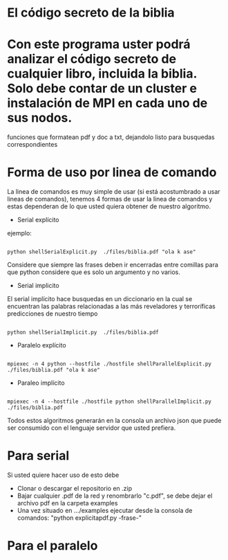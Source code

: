 
El código secreto de la biblia
==

Con este programa uster podrá analizar el código secreto de cualquier libro, incluida la biblia. Solo debe contar de un cluster e instalación de MPI en cada uno de sus nodos.
=======
funciones que formatean pdf y doc a txt, dejandolo listo para busquedas correspondientes


Forma de uso por linea de comando
==

La linea de comandos es muy simple de usar (si está acostumbrado a usar lineas de comandos), tenemos 4 formas de usar la linea de comandos y estas dependeran de lo que usted quiera obtener de nuestro algoritmo.

* Serial explícito

ejemplo:
<pre><code class="shell">
python shellSerialExplicit.py  ./files/biblia.pdf "ola k ase"
</code></pre>

Considere que siempre las frases deben ir encerradas entre comillas para que python considere que es solo un argumento y no varios.

* Serial implicito

El serial implícito hace busquedas en un diccionario en la cual se encuentran las palabras relacionadas a las más reveladores y terroríficas predicciones de nuestro tiempo

<pre><code class="shell">
python shellSerialImplicit.py  ./files/biblia.pdf
</code></pre>
* Paralelo explícito
<pre><code class="shell">
mpiexec -n 4 python --hostfile ./hostfile shellParallelExplicit.py ./files/biblia.pdf "ola k ase"
</code></pre>

* Paraleo implícito
<pre><code class="shell">
mpiexec -n 4 --hostfile ./hostfile python shellParallelImplicit.py ./files/biblia.pdf
</code></pre>


Todos estos algoritmos generarán en la consola un archivo json que puede ser consumido con el lenguaje servidor que usted prefiera.





Para serial
==

Si usted quiere hacer uso de esto debe
* Clonar o descargar el repositorio en .zip
* Bajar cualquier .pdf de la red y renombrarlo "c.pdf", se debe dejar el archivo pdf en la carpeta examples
* Una vez situado en .../examples ejecutar desde la consola de comandos: "python explicitapdf.py -frase-"


Para el paralelo
==
